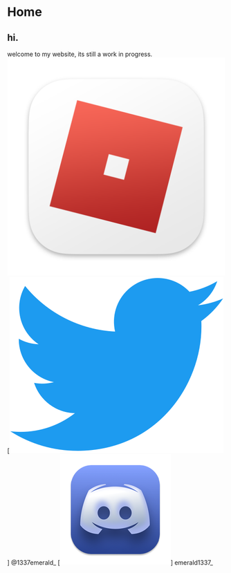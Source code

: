 # Home
## hi.
welcome to my website, its still a work in progress.
[<img src="rblxicon.png">]([https://link-to-your-URL/](https://www.roblox.com/users/3377977629/profile))
[<img src="twitter.svg">] @1337emerald_
[<img src="discord.png">] emerald1337_
